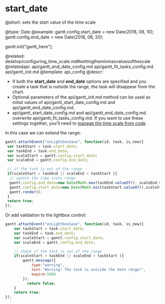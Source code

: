 start_date
=============

@short: sets the start value of the time scale

@type: Date
@example:
gantt.config.start_date = new Date(2018, 08, 10);
gantt.config.end_date = new Date(2018, 08, 20);
 
gantt.init("gantt_here");

@related:
	desktop/configuring_time_scale.md#settingtheminmasvaluesofthescale
@relatedapi:
	api/gantt_end_date_config.md
	api/gantt_fit_tasks_config.md
	api/gantt_init.md
@template:	api_config
@descr:
- If both the **start_date** and **end_date** options are specified and you create a task that is outside the range, the task will disappear from the chart.
- Optional parameters of the api/gantt_init.md method can be used as initial values of api/gantt_start_date_config.md and api/gantt_end_date_config.md.
- api/gantt_start_date_config.md and api/gantt_end_date_config.md overwrite api/gantt_fit_tasks_config.md. If you want to use these settings together, you'll need to [manage the time scale from code](desktop/configuring_time_scale.md#range).

In this case we can extend the range:

~~~js
gantt.attachEvent("onLightboxSave", function(id, task, is_new){
 var taskStart = task.start_date;
 var taskEnd = task.end_date;
 var scaleStart = gantt.config.start_date;
 var scaleEnd = gantt.config.end_date;

 // if the task is out of the range
 if(scaleStart > taskEnd || scaleEnd < taskStart ){
  // update the time scale range
  gantt.config.end_date=new Date(Math.max(taskEnd.valueOf(), scaleEnd.valueOf()));
  gantt.config.start_date=new Date(Math.min(taskStart.valueOf(),scaleStart.valueOf()));
  gantt.render();
 }    
 return true;
});
~~~

Or add validation to the lightbox control:

~~~js
gantt.attachEvent("onLightboxSave", function(id, task, is_new){
 	var taskStart = task.start_date;
 	var taskEnd = task.end_date;
 	var scaleStart = gantt.config.start_date;
 	var scaleEnd = gantt.config.end_date;

    // check if the task is out of the range
    if(scaleStart > taskEnd || scaleEnd < taskStart ){
        gantt.message({
            type:"warning", 
            text:"Warning! The task is outside the date range!",
            expire:5000
        });
          return false;
    } 
    return true;
});
~~~